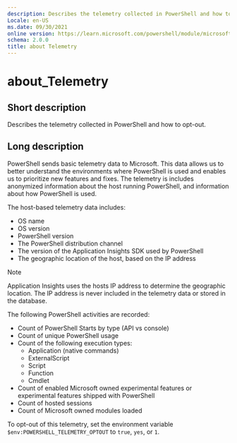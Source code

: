 ```yaml
---
description: Describes the telemetry collected in PowerShell and how to opt-out.
Locale: en-US
ms.date: 09/30/2021
online version: https://learn.microsoft.com/powershell/module/microsoft.powershell.core/about/about_telemetry?view=powershell-7.3&WT.mc_id=ps-gethelp
schema: 2.0.0
title: about Telemetry
---
```

# about_Telemetry

## Short description

Describes the telemetry collected in PowerShell and how to opt-out.

## Long description

PowerShell sends basic telemetry data to Microsoft. This data allows us to
better understand the environments where PowerShell is used and enables us to
prioritize new features and fixes. The telemetry is includes anonymized
information about the host running PowerShell, and information about how
PowerShell is used.

The host-based telemetry data includes:

- OS name
- OS version
- PowerShell version
- The PowerShell distribution channel
- The version of the Application Insights SDK used by PowerShell
- The geographic location of the host, based on the IP address

> [!NOTE]
> Application Insights uses the hosts IP address to determine the geographic location. The IP
> address is never included in the telemetry data or stored in the database.

The following PowerShell activities are recorded:

- Count of PowerShell Starts by type (API vs console)
- Count of unique PowerShell usage
- Count of the following execution types:
  - Application (native commands)
  - ExternalScript
  - Script
  - Function
  - Cmdlet
- Count of enabled Microsoft owned experimental features or experimental
  features shipped with PowerShell
- Count of hosted sessions
- Count of Microsoft owned modules loaded

To opt-out of this telemetry, set the environment variable
`$env:POWERSHELL_TELEMETRY_OPTOUT` to `true`, `yes`, or `1`.
